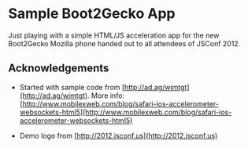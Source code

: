 # Sample Boot2Gecko App

Just playing with a simple HTML/JS acceleration app for the new Boot2Gecko Mozilla phone handed out to all attendees of JSConf 2012.

## Acknowledgements

* Started with sample code from [http://ad.ag/wjmtgt](http://ad.ag/wjmtgt). More info: [http://www.mobilexweb.com/blog/safari-ios-accelerometer-websockets-html5](http://www.mobilexweb.com/blog/safari-ios-accelerometer-websockets-html5)

* Demo logo from [http://2012.jsconf.us](http://2012.jsconf.us)